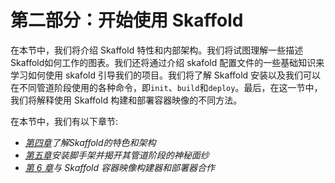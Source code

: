 # 第二部分：开始使用 Skaffold

在本节中，我们将介绍 Skaffold 特性和内部架构。我们将试图理解一些描述Skaffold如何工作的图表。我们还将通过介绍 skafold 配置文件的一些基础知识来学习如何使用 skafold 引导我们的项目。我们将了解 Skaffold 安装以及我们可以在不同管道阶段使用的各种命令，即`init`、`build`和`deploy`。最后，在这一节中，我们将解释使用 Skaffold 构建和部署容器映像的不同方法。

在本节中，我们有以下章节:

*   [*第四章*](04.html#_idTextAnchor044)*了解Skaffold的特色和架构*
*   [*第五章*](05.html#_idTextAnchor052)*安装脚手架并揭开其管道阶段的神秘面纱*
*   [*第 6 章*](06.html#_idTextAnchor074)*与 Skaffold 容器映像构建器和部署器合作*